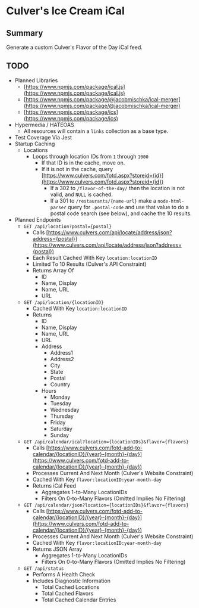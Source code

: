 # Culver's Ice Cream iCal

## Summary

Generate a custom Culver's Flavor of the Day iCal feed.

## TODO

* Planned Libraries
  * [https://www.npmjs.com/package/ical.js](https://www.npmjs.com/package/ical.js)
  * [https://www.npmjs.com/package/@jacobmischka/ical-merger](https://www.npmjs.com/package/@jacobmischka/ical-merger)
  * [https://www.npmjs.com/package/ics](https://www.npmjs.com/package/ics)
* Hypermedia / HATEOAS
  * All resources will contain a `links` collection as a base type.
* Test Coverage Via Jest
* Startup Caching
  * Locations
    * Loops through location IDs from `1` through `1000`
      * If that ID is in the cache, move on.
      * If it is not in the cache, query [https://www.culvers.com/fotd.aspx?storeid={id}](https://www.culvers.com/fotd.aspx?storeid={id})
        * If a 302 to `/flavor-of-the-day/` then the location is not valid, and `NULL` is cached.
        * If a 301 to `/restaurants/{name-url}` make a `node-html-parser` query for `.postal-code` and use that value to do a postal code search (see below), and cache the 10 results.
* Planned Endpoints
  * `GET /api/location?postal={postal}`
    * Calls [https://www.culvers.com/api/locate/address/json?address={postal}](https://www.culvers.com/api/locate/address/json?address={postal})
    * Each Result Cached With Key `location:locationID`
    * Limited To 10 Results (Culver's API Constraint)
    * Returns Array Of
      * ID
      * Name, Display
      * Name, URL
      * URL
  * `GET /api/location/{locationID}`
    * Cached With Key `location:locationID`
    * Returns
      * ID
      * Name, Display
      * Name, URL
      * URL
      * Address
        * Address1
        * Address2
        * City
        * State
        * Postal
        * Country
      * Hours
        * Monday
        * Tuesday
        * Wednesday
        * Thursday
        * Friday
        * Saturday
        * Sunday
  * `GET /api/calendar/ical?location={locationIDs}&flavor={flavors}`
    * Calls [https://www.culvers.com/fotd-add-to-calendar/{locationID}/{year}-{month}-{day}](https://www.culvers.com/fotd-add-to-calendar/{locationID}/{year}-{month}-{day})
    * Processes Current And Next Month (Culver's Website Constraint)
    * Cached With Key `flavor:locationID:year-month-day`
    * Returns iCal Feed
      * Aggregates 1-to-Many LocationIDs
      * Filters On 0-to-Many Flavors (Omitted Implies No Filtering)
  * `GET /api/calendar/json?location={locationIDs}&flavor={flavors}`
    * Calls [https://www.culvers.com/fotd-add-to-calendar/{locationID}/{year}-{month}-{day}](https://www.culvers.com/fotd-add-to-calendar/{locationID}/{year}-{month}-{day})
    * Processes Current And Next Month (Culver's Website Constraint)
    * Cached With Key `flavor:locationID:year-month-day`
    * Returns JSON Array
      * Aggregates 1-to-Many LocationIDs
      * Filters On 0-to-Many Flavors (Omitted Implies No Filtering)
  * `GET /api/status`
    * Performs A Health Check
    * Includes Diagnostic Information
      * Total Cached Locations
      * Total Cached Flavors
      * Total Cached Calendar Entries
